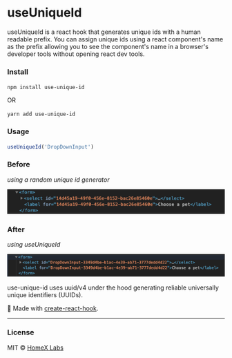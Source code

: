 # useUniqueId

useUniqueId is a react hook that generates unique ids with a human readable prefix. You can assign unique ids using a react component's name as the prefix allowing you to see the component's name in a browser's developer tools without opening react dev tools.

### Install

`npm install use-unique-id`

OR

`yarn add use-unique-id`

### Usage

```jsx
useUniqueId('DropDownInput')
```

### Before

_using a random unique id generator_

![input field with uuid/v4 label](./assets/before.png)

### After

_using useUniqueId_

![input field with use-unique-id label](./assets/after.png)

use-unique-id uses uuid/v4 under the hood generating reliable universally unique identifiers (UUIDs).

🚀 Made with [create-react-hook](https://github.com/hermanya/create-react-hook).

---

### License

MIT © [HomeX Labs](https://github.com/homexlabs)
